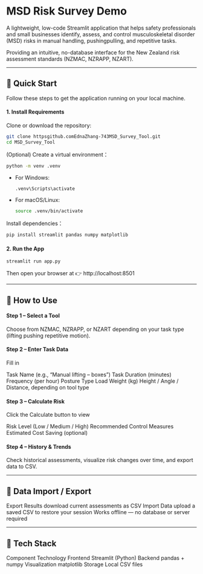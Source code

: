 # MSD Risk Survey Demo

A lightweight, low-code Streamlit application that helps safety professionals and small businesses identify, assess, and control musculoskeletal disorder (MSD) risks in manual handling, pushingpulling, and repetitive tasks.

Providing an intuitive, no-database interface for the New Zealand risk assessment standards (NZMAC, NZRAPP, NZART).

---

## 🚀 Quick Start 

Follow these steps to get the application running on your local machine.

#### 1. Install Requirements
Clone or download the repository:
```bash
git clone httpsgithub.comEdnaZhang-743MSD_Survey_Tool.git
cd MSD_Survey_Tool
```
(Optional) Create a virtual environment：
```bash
python -m venv .venv
```
*   For Windows:
    ```bash
    .venv\Scripts\activate
    ```
*   For macOS/Linux:
    ```bash
    source .venv/bin/activate
    ```
Install dependencies：
```bash
pip install streamlit pandas numpy matplotlib
```

#### 2. Run the App 
```bash
streamlit run app.py
```
Then open your browser at 👉 http://localhost:8501

---

## 🧭 How to Use

#### Step 1 – Select a Tool 
Choose from NZMAC, NZRAPP, or NZART depending on your task type (lifting  pushing  repetitive motion).

#### Step 2 – Enter Task Data
Fill in

Task Name (e.g., “Manual lifting – boxes”)
Task Duration (minutes)
Frequency (per hour)
Posture Type
Load Weight (kg)
Height / Angle / Distance, depending on tool type

#### Step 3 – Calculate Risk
Click the Calculate button to view

Risk Level (Low / Medium / High)
Recommended Control Measures
Estimated Cost Saving (optional)

#### Step 4 – History & Trends
Check historical assessments, visualize risk changes over time, and export data to CSV.

---

## 💾 Data Import / Export 

Export Results download current assessments as CSV
Import Data upload a saved CSV to restore your session
Works offline — no database or server required

---

## 🧩 Tech Stack

Component	Technology
Frontend	Streamlit (Python)
Backend	pandas + numpy
Visualization	matplotlib
Storage	Local CSV files
